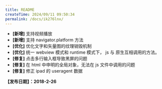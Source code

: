 ```yaml
---
title: README
createTime: 2024/09/11 09:50:34
permalink: /docs/ik276lnx/
---
```


- **[新增]** 支持视频播放
- **[新增]** 支持 navigator.platform 方法
- **[优化]** 优化文字和矢量图的纹理销毁机制
- **[优化]** 统一 webview 模式和 runtime 模式下， js 与 原生互相调用的方法。
- **[修复]** 点击多行输入框导致黑屏的问题
- **[修复]** 在 html 中申明的全局对象，无法在 js 文件中调用的问题
- **[修复]** 修正 ipad 的 useragent 数据

**【发布日期】：2018-2-26**
